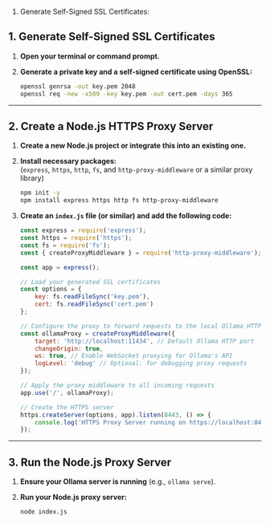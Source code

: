 1. Generate Self-Signed SSL Certificates:
## 1. Generate Self-Signed SSL Certificates

1. **Open your terminal or command prompt.**
2. **Generate a private key and a self-signed certificate using OpenSSL:**

    ```bash
    openssl genrsa -out key.pem 2048
    openssl req -new -x509 -key key.pem -out cert.pem -days 365
    ```

---

## 2. Create a Node.js HTTPS Proxy Server

1. **Create a new Node.js project or integrate this into an existing one.**
2. **Install necessary packages:**  
   (`express`, `https`, `http`, `fs`, and `http-proxy-middleware` or a similar proxy library)

    ```bash
    npm init -y
    npm install express https http fs http-proxy-middleware
    ```

3. **Create an `index.js` file (or similar) and add the following code:**

    ```js
    const express = require('express');
    const https = require('https');
    const fs = require('fs');
    const { createProxyMiddleware } = require('http-proxy-middleware');

    const app = express();

    // Load your generated SSL certificates
    const options = {
        key: fs.readFileSync('key.pem'),
        cert: fs.readFileSync('cert.pem')
    };

    // Configure the proxy to forward requests to the local Ollama HTTP server
    const ollamaProxy = createProxyMiddleware({
        target: 'http://localhost:11434', // Default Ollama HTTP port
        changeOrigin: true,
        ws: true, // Enable WebSocket proxying for Ollama's API
        logLevel: 'debug' // Optional: for debugging proxy requests
    });

    // Apply the proxy middleware to all incoming requests
    app.use('/', ollamaProxy);

    // Create the HTTPS server
    https.createServer(options, app).listen(8443, () => {
        console.log('HTTPS Proxy Server running on https://localhost:8443');
    });
    ```

---

## 3. Run the Node.js Proxy Server

1. **Ensure your Ollama server is running** (e.g., `ollama serve`).
2. **Run your Node.js proxy server:**

    ```bash
    node index.js
    ```

